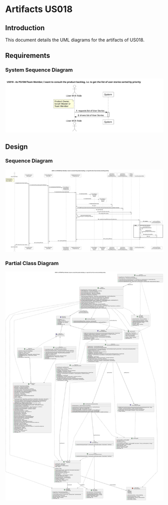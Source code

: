 # Artifacts US018

## Introduction
This document details the UML diagrams for the artifacts of US018.

## Requirements
### System Sequence Diagram
![System Sequence Diagram](system_sequence_diagram/us018-ssd.svg)

## Design
### Sequence Diagram
![Sequence Diagram](sequence_diagram/us018-sd.svg)

### Partial Class Diagram
![Class Diagram](class_diagram/us018-cd.svg)
